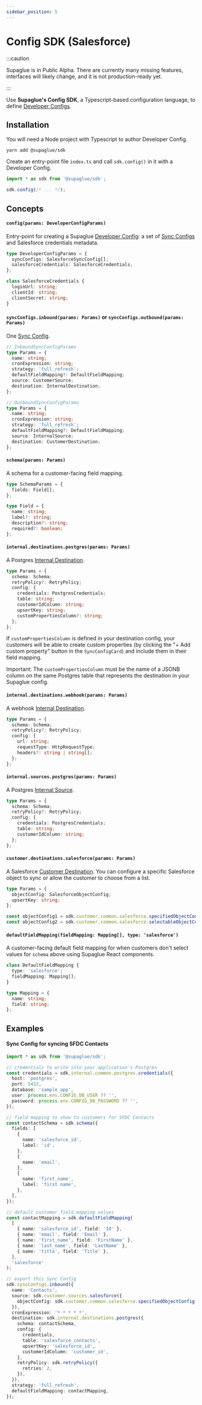 ```yaml
---
sidebar_position: 5
---
```


# Config SDK (Salesforce)

:::caution

Supaglue is in Public Alpha. There are currently many missing features, interfaces will likely change, and it is not production-ready yet.

:::

Use **Supaglue's Config SDK**, a Typescript-based configuration language, to define [Developer Configs](./concepts#developer-config).

## Installation

You will need a Node project with Typescript to author Developer Config.

```shell
yarn add @supaglue/sdk
```

Create an entry-point file `index.ts` and call `sdk.config()` in it with a Developer Config.

```typescript
import * as sdk from '@supaglue/sdk';

sdk.config(/* ... */);
```

## Concepts

#### `config(params: DeveloperConfigParams)`

Entry-point for creating a Supaglue [Developer Config](./concepts#developer-config): a set of [Sync Configs](./concepts#sync-config) and Salesforce credentials metadata.

```typescript
type DeveloperConfigParams = {
  syncConfigs: SalesforceSyncConfig[];
  salesforceCredentials: SalesforceCredentials;
};

class SalesforceCredentials {
  loginUrl: string;
  clientId: string;
  clientSecret: string;
}
```

#### `syncConfigs.inbound(params: Params)` or `syncConfigs.outbound(params: Params)`

One [Sync Config](./concepts#sync-config).

```typescript
// InboundSyncConfigParams
type Params = {
  name: string;
  cronExpression: string;
  strategy: 'full_refresh';
  defaultFieldMapping?: DefaultFieldMapping;
  source: CustomerSource;
  destination: InternalDestination;
};
```

```typescript
// OutboundSyncConfigParams
type Params = {
  name: string;
  cronExpression: string;
  strategy: 'full_refresh';
  defaultFieldMapping?: DefaultFieldMapping;
  source: InternalSource;
  destination: CustomerDestination;
};
```

#### `schema(params: Params)`

A schema for a customer-facing field mapping.

```typescript
type SchemaParams = {
  fields: Field[];
};

type Field = {
  name: string;
  label?: string;
  description?: string;
  required?: boolean;
};
```

#### `internal.destinations.postgres(params: Params)`

A Postgres [Internal Destination](./concepts#internaldestination).

```typescript
type Params = {
  schema: Schema;
  retryPolicy?: RetryPolicy;
  config: {
    credentials: PostgresCredentials;
    table: string;
    customerIdColumn: string;
    upsertKey: string;
    customPropertiesColumn?: string;
  };
};
```

If `customPropertiesColumn` is defined in your destination config, your customers will be able to create custom properties
(by clicking the "+ Add custom property" button in the `SyncConfigCard`) and include them in their field mapping.

Important: The `customPropertiesColumn` must be the name of a JSONB column on the same Postgres table that represents
the destination in your Supaglue config.

#### `internal.destinations.webhook(params: Params)`

A webhook [Internal Destination](./concepts#internaldestination).

```typescript
type Params = {
  schema: Schema;
  retryPolicy?: RetryPolicy;
  config: {
    url: string;
    requestType: HttpRequestType;
    headers?: string | string[];
  };
};
```

#### `internal.sources.postgres(params: Params)`

A Postgres [Internal Source](./concepts#internalsource).

```typescript
type Params = {
  schema: Schema;
  retryPolicy?: RetryPolicy;
  config: {
    credentials: PostgresCredentials;
    table: string;
    customerIdColumn: string;
  };
};
```

#### `customer.destinations.salesforce(params: Params)`

A Salesforce [Customer Destination](./concepts#customerdestination). You can configure
a specific Salesforce object to sync or allow the customer to choose from a list.

```typescript
type Params = {
  objectConfig: SalesforceObjectConfig;
  upsertKey: string;
};

const objectConfig1 = sdk.customer.common.salesforce.specifiedObjectConfig('Contact');
const objectConfig2 = sdk.customer.common.salesforce.selectableObjectConfig(['Lead', 'Contact']);
```

#### `defaultFieldMapping(fieldMapping: Mapping[], type: 'salesforce')`

A customer-facing default field mapping for when customers don't select values for `schema` above using Supaglue React components.

```typescript
class DefaultFieldMapping {
  type: 'salesforce';
  fieldMapping: Mapping[];
}

type Mapping = {
  name: string;
  field: string;
};
```

## Examples

#### Sync Config for syncing SFDC Contacts

```typescript
import * as sdk from '@supaglue/sdk';

// credentials to write into your application's Postgres
const credentials = sdk.internal.common.postgres.credentials({
  host: 'postgres',
  port: 5432,
  database: 'sample_app',
  user: process.env.CONFIG_DB_USER ?? '',
  password: process.env.CONFIG_DB_PASSWORD ?? '',
});

// field mapping to show to customers for SFDC Contacts
const contactSchema = sdk.schema({
  fields: [
    {
      name: 'salesforce_id',
      label: 'id',
    },
    {
      name: 'email',
    },
    {
      name: 'first_name',
      label: 'first name',
    },
  ],
});

// default customer field mapping values
const contactMapping = sdk.defaultFieldMapping(
  [
    { name: 'salesforce_id', field: 'Id' },
    { name: 'email', field: 'Email' },
    { name: 'first_name', field: 'FirstName' },
    { name: 'last_name', field: 'LastName' },
    { name: 'title', field: 'Title' },
  ],
  'salesforce'
);

// export this Sync Config
sdk.syncConfigs.inbound({
  name: 'Contacts',
  source: sdk.customer.sources.salesforce({
    objectConfig: sdk.customer.common.salesforce.specifiedObjectConfig('Contact'),
  }),
  cronExpression: '* * * * *',
  destination: sdk.internal.destinations.postgres({
    schema: contactSchema,
    config: {
      credentials,
      table: 'salesforce_contacts',
      upsertKey: 'salesforce_id',
      customerIdColumn: 'customer_id',
    },
    retryPolicy: sdk.retryPolicy({
      retries: 2,
    }),
  }),
  strategy: 'full_refresh',
  defaultFieldMapping: contactMapping,
});
```
